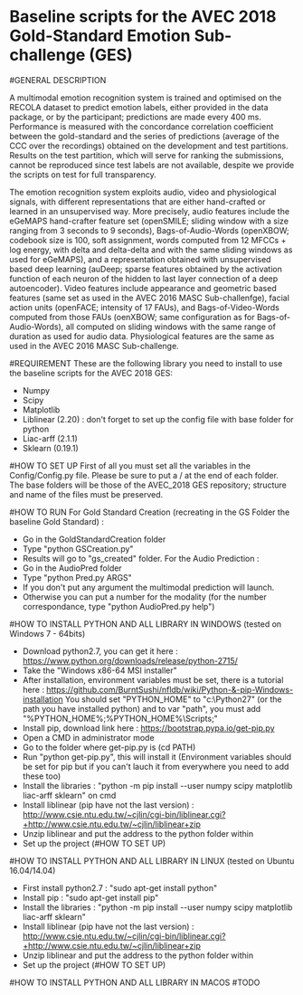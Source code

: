 # Baseline scripts for the AVEC 2018 Gold-Standard Emotion Sub-challenge (GES)

#GENERAL DESCRIPTION

A multimodal emotion recognition system is trained and optimised on the RECOLA dataset to predict emotion labels, either provided in the data package, or by the participant; predictions are made every 400 ms. Performance is measured with the concordance correlation coefficient between the gold-standard and the series of predictions (average of the CCC over the recordings) obtained on the development and test partitions. Results on the test partition, which will serve for ranking the submissions, cannot be reproduced since test labels are not available, despite we provide the scripts on test for full transparency. 

The emotion recognition system exploits audio, video and physiological signals, with different representations that are either hand-crafted or learned in an unsupervised way. More precisely, audio features include the eGeMAPS hand-crafter feature set (openSMILE; sliding window with a size ranging from 3 seconds to 9 seconds), Bags-of-Audio-Words (openXBOW; codebook size is 100, soft assignment, words computed from 12 MFCCs + log energy, with delta and delta-delta and with the same sliding windows as used for eGeMAPS), and a representation obtained with unsupervised based deep learning (auDeep; sparse features obtained by the activation function of each neuron of the hidden to last layer connection of a deep autoencoder). Video features include appearance and geometric based features (same set as used in the AVEC 2016 MASC Sub-challenfge), facial action units (openFACE; intensity of 17 FAUs), and Bags-of-Video-Words computed from those FAUs (oenXBOW; same configuration as for Bags-of-Audio-Words), all computed on sliding windows with the same range of duration as used for audio data. Physiological features are the same as used in the AVEC 2016 MASC Sub-challenge.

#REQUIREMENT
These are the following library you need to install to use the baseline scripts for the AVEC 2018 GES:
- Numpy
- Scipy
- Matplotlib
- Liblinear (2.20) : don't forget to set up the config file with base folder for python
- Liac-arff (2.1.1)
- Sklearn (0.19.1)

#HOW TO SET UP
First of all you must set all the variables in the Config/Config.py file.
Please be sure to put a / at the end of each folder.
The base folders will be those of the AVEC_2018 GES repository; structure and name of the files must be preserved.

#HOW TO RUN
For Gold Standard Creation (recreating in the GS Folder the baseline Gold Standard) :
- Go in the GoldStandardCreation folder
- Type "python GSCreation.py"
- Results will go to "gs_created" folder.
For the Audio Prediction :
- Go in the AudioPred folder
- Type "python Pred.py ARGS"
- If you don't put any argument the multimodal prediction will launch.
- Otherwise you can put a number for the modality (for the number correspondance, type "python AudioPred.py help")

#HOW TO INSTALL PYTHON AND ALL LIBRARY IN WINDOWS (tested on Windows 7 - 64bits)
- Download python2.7, you can get it here : https://www.python.org/downloads/release/python-2715/
- Take the "Windows x86-64 MSI installer"
- After installation, environment variables must be set, there is a tutorial here : https://github.com/BurntSushi/nfldb/wiki/Python-&-pip-Windows-installation
  You should set "PYTHON_HOME" to "c:\Python27" (or the path you have installed python) and to var "path", you must add "%PYTHON_HOME%;%PYTHON_HOME%\Scripts\;"
- Install pip, download link here : https://bootstrap.pypa.io/get-pip.py
- Open a CMD in administrator mode
- Go to the folder where get-pip.py is (cd PATH)
- Run "python get-pip.py", this will install it (Environment variables should be set for pip but if you can't lauch it from everywhere you need to add these too)
- Install the libraries : "python -m pip install --user numpy scipy matplotlib liac-arff sklearn" on cmd
- Install liblinear (pip have not the last version) : http://www.csie.ntu.edu.tw/~cjlin/cgi-bin/liblinear.cgi?+http://www.csie.ntu.edu.tw/~cjlin/liblinear+zip
- Unzip liblinear and put the address to the python folder within
- Set up the project (#HOW TO SET UP)

#HOW TO INSTALL PYTHON AND ALL LIBRARY IN LINUX (tested on Ubuntu 16.04/14.04)
- First install python2.7 : "sudo apt-get install python"
- Install pip : "sudo apt-get install pip"
- Install the libraries : "python -m pip install --user numpy scipy matplotlib liac-arff sklearn"
- Install liblinear (pip have not the last version) : http://www.csie.ntu.edu.tw/~cjlin/cgi-bin/liblinear.cgi?+http://www.csie.ntu.edu.tw/~cjlin/liblinear+zip
- Unzip liblinear and put the address to the python folder within
- Set up the project (#HOW TO SET UP)

#HOW TO INSTALL PYTHON AND ALL LIBRARY IN MACOS
#TODO
